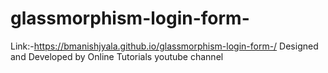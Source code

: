 # glassmorphism-login-form-

Link:-https://bmanishjyala.github.io/glassmorphism-login-form-/
Designed and Developed by Online Tutorials youtube channel
